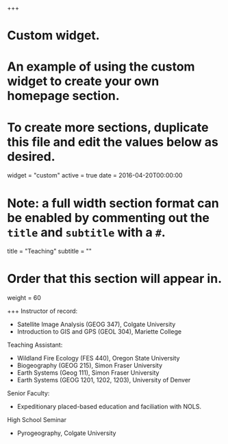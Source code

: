 +++
# Custom widget.
# An example of using the custom widget to create your own homepage section.
# To create more sections, duplicate this file and edit the values below as desired.
widget = "custom"
active = true
date = 2016-04-20T00:00:00

# Note: a full width section format can be enabled by commenting out the `title` and `subtitle` with a `#`.
title = "Teaching"
subtitle = ""

# Order that this section will appear in.
weight = 60

+++
Instructor of record:

- Satellite Image Analysis (GEOG 347), Colgate University
- Introduction to GIS and GPS (GEOL 304), Mariette College

Teaching Assistant:  

- Wildland Fire Ecology (FES 440), Oregon State University
- Biogeography (GEOG 215), Simon Fraser University
- Earth Systems (Geog 111), Simon Fraser University
- Earth Systems (GEOG 1201, 1202, 1203), University of Denver


Senior Faculty:

- Expeditionary placed-based education and faciliation with NOLS.

High School Seminar
- Pyrogeography,  Colgate University
